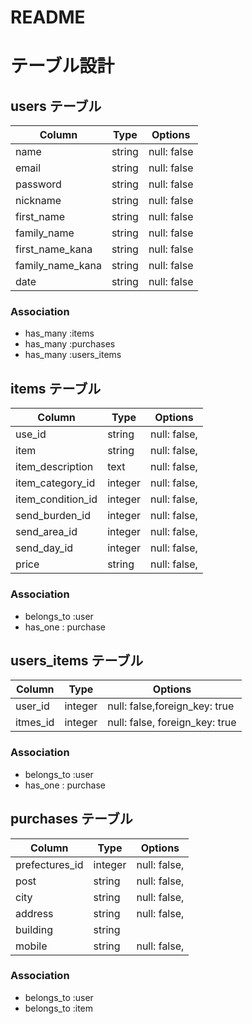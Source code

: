 # README

# テーブル設計

## users テーブル

| Column           | Type    | Options     |
| ---------------  | ------  | ----------- |
| name             | string  | null: false |
| email            | string  | null: false |
| password         | string  | null: false |
| nickname         | string  | null: false |
| first_name       | string  | null: false |
| family_name      | string  | null: false |
| first_name_kana  | string  | null: false |
| family_name_kana | string  | null: false |
| date             | string  | null: false |



### Association

- has_many :items
- has_many :purchases
- has_many :users_items


## items テーブル

| Column               |   Type    |         Options                |
| -------------------- | --------  | ------------------------------ |
| use_id               | string    | null: false,                   |
| item                 | string    | null: false,                   |
| item_description     | text      | null: false,                   |
| item_category_id     | integer   | null: false,                   |
| item_condition_id    | integer   | null: false,                   |
| send_burden_id       | integer   | null: false,                   |
| send_area_id         | integer   | null: false,                   |
| send_day_id          | integer   | null: false,                   |
| price                | string    | null: false,                   |



### Association

- belongs_to :user
- has_one : purchase


## users_items テーブル

| Column               |   Type    |         Options                |
| -------------------- | --------  | ------------------------------ |
| user_id              | integer   | null: false,foreign_key: true  |
| itmes_id             | integer   | null: false, foreign_key: true |




### Association

- belongs_to :user
- has_one : purchase





## purchases テーブル

| Column           | Type       | Options                      |
| ---------------- | ---------- | ---------------------------- |
| prefectures_id   | integer    | null: false,                 |
| post             | string     | null: false,                 |
| city             | string     | null: false,                 |
| address          | string     | null: false,                 | 
| building         | string     |                              |
| mobile           | string     | null: false,                 |



### Association

- belongs_to :user
- belongs_to :item
